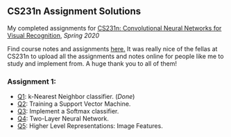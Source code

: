 ## CS231n Assignment Solutions

My completed assignments for [CS231n: Convolutional Neural Networks for Visual Recognition,](cs231n.stanford.edu) *Spring 2020*

Find course notes and assignments [here.](cs231n.stanford.edu) It was really nice of the fellas at CS231n to upload all the assignments and notes online for people like me to study and implement from. A huge thank you to all of them!

### Assignment 1:
- [Q1](https://github.com/pseudocodenerd/cs231n/blob/master/assignment1/knn.ipynb): k-Nearest Neighbor classifier. (_Done_)
- [Q2](https://github.com/pseudocodenerd/cs231n/blob/master/assignment1/svm.ipynb): Training a Support Vector Machine.
- [Q3](https://github.com/pseudocodenerd/cs231n/blob/master/assignment1/softmax.ipynb): Implement a Softmax classifier.
- [Q4](https://github.com/pseudocodenerd/cs231n/blob/master/assignment1/two_layer_net.ipynb): Two-Layer Neural Network.
- [Q5](https://github.com/pseudocodenerd/cs231n/blob/master/assignment1/features.ipynb): Higher Level Representations: Image Features.
